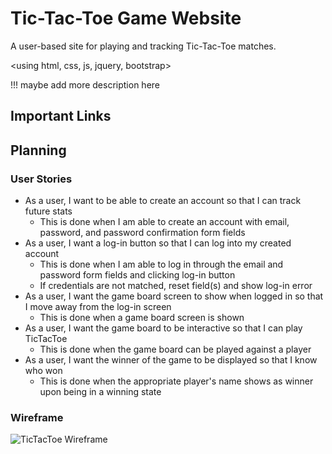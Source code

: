 # Tic-Tac-Toe Game Website
A user-based site for playing and tracking Tic-Tac-Toe matches.

<using html, css, js, jquery, bootstrap>

!!! maybe add more description here

## Important Links

## Planning

### User Stories
- As a user, I want to be able to create an account so that I can track future stats
    - This is done when I am able to create an account with email, password, and password confirmation form fields
- As a user, I want a log-in button so that I can log into my created account
    - This is done when I am able to log in through the email and password form fields and clicking log-in button
    - If credentials are not matched, reset field(s) and show log-in error
- As a user, I want the game board screen to show when logged in so that I move away from the log-in screen
    - This is done when a game board screen is shown
- As a user, I want the game board to be interactive so that I can play TicTacToe
    - This is done when the game board can be played against a player
- As a user, I want the winner of the game to be displayed so that I know who won
    - This is done when the appropriate player's name shows as winner upon being in a winning state

### Wireframe
![TicTacToe Wireframe](../assets/images/tictactoeWireframe.jpg)
